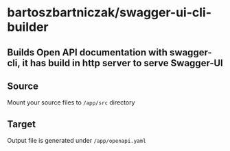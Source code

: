 bartoszbartniczak/swagger-ui-cli-builder
===========
Builds Open API documentation with swagger-cli, it has build in http server to serve Swagger-UI
----------------------------
 
## Source

Mount your source files to `/app/src` directory

## Target

Output file is generated under `/app/openapi.yaml` 

